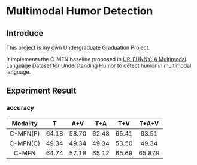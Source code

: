 # Multimodal Humor Detection

## Introduce

This project is my own Undergraduate Graduation Project.

It implements the C-MFN baseline proposed in [UR-FUNNY: A Multimodal Language Dataset for Understanding Humor](https://www.aclweb.org/anthology/D19-1211) to detect humor in multimodal language.

## Experiment Result

### accuracy

| Modality |   T   |  A+V  |  T+A  |  T+V  | T+A+V  |
| :------: | :---: | :---: | :---: | :---: | :----: |
| C-MFN(P) | 64.18 | 58.70 | 62.48 | 65.41 | 63.51  |
| C-MFN(C) | 49.34 | 49.34 | 49.34 | 53.50 | 49.34  |
|  C-MFN   | 64.74 | 57.18 | 65.12 | 65.69 | 65.879 |
